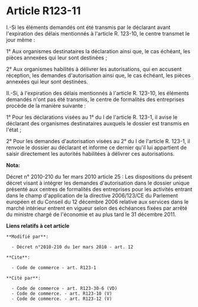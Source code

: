 # Article R123-11

I.-Si les éléments demandés ont été transmis par le déclarant avant l'expiration des délais mentionnés à l'article R. 123-10,
le centre transmet le jour même : 

1° Aux organismes destinataires la déclaration ainsi que, le cas échéant, les pièces annexées qui leur sont destinées ; 

2° Aux organismes habilités à délivrer les autorisations, qui en accusent réception, les demandes d'autorisation ainsi que,
le cas échéant, les pièces annexées qui leur sont destinées. 

II.-Si, à l'expiration des délais mentionnés à l'article R. 123-10, les éléments demandés n'ont pas été transmis, le centre
de formalités des entreprises procède de la manière suivante : 

1° Pour les déclarations visées au 1° du I de l'article R. 123-1, il avise le déclarant des organismes destinataires auxquels
le dossier est transmis en l'état ; 

2° Pour les demandes d'autorisation visées au 2° du I de l'article R. 123-1, il renvoie le dossier au déclarant et informe ce
dernier qu'il lui appartient de saisir directement les autorités habilitées à délivrer ces autorisations.

**Nota:**

Décret n° 2010-210 du 1er mars 2010 article 25 : Les dispositions du présent décret visant à intégrer les demandes
d'autorisation dans le dossier unique présenté aux centres de formalités des entreprises pour les activités entrant dans le
champ d'application de la directive 2006/123/CE du Parlement européen et du Conseil du 12 décembre 2006 relative aux services
dans le marché intérieur entrent en vigueur selon des échéances fixées par arrêté du ministre chargé de l'économie et au plus
tard le 31 décembre 2011.

**Liens relatifs à cet article**

	**Modifié par**:

	  - Décret n°2010-210 du 1er mars 2010 - art. 12

	**Cite**:

	  - Code de commerce - art. R123-1

	**Cité par**:

	  - Code de commerce - art. R123-30-6 (VD)
	  - Code de commerce. - art. R123-10 (V)
	  - Code de commerce. - art. R123-12 (V)
